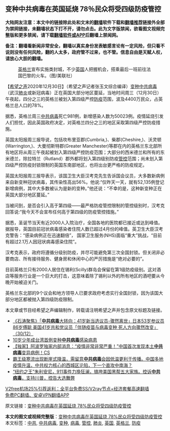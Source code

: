  <h2>变种中共病毒在英国延烧 78％民众将受四级防疫管控</h2> <p class="notice"><b>大陆网友注意：本文中的链接除此处和文末的<a href="https://github.com/bannedbook/fanqiang" >翻墙</a>软件下载和<a href="https://github.com/killgcd/justmysocks/blob/master/README.md">翻墙推荐</a>链接外全部为禁网链接，未翻墙状态下打不开，请勿点击。此为文字版禁闻，欲看图文视频完整版和更多禁闻，请下载<a href="https://github.com/bannedbook/fanqiang">翻墙软件或APP</a>后翻墙上禁闻网。</p><p>备注：翻墙看新闻非常安全，翻墙以真实身份发表敏感言论有一定风险，但只看不说则没有任何风险，翻的人太多，政府管不过来，也不管。信息自由是天赋人权，请放心大胆的翻墙。</b></p>  <div class="entry"> <figure> <p><figcaption><a href="https://www.bannedbook.org/bnews/tag/%e8%8b%b1%e6%a0%bc%e5%85%b0/" class="st_tag internal_tag" rel="tag" title="标签 英格兰 下的日志">英格兰</a>宣布实施类封城，不少<a href="https://www.bannedbook.org/bnews/tag/%e8%8b%b1%e5%9b%bd/" class="st_tag internal_tag" rel="tag" title="标签 英国 下的日志">英国</a>人把握机会，搭乘最后一班前往法国巴黎的火车。（图/美联社）</figcaption></figure> <p>【<span class='wp_keywordlink_affiliate'><a href="https://www.soundofhope.org" title="希望之声" target="_blank">希望之声</a></span>2020年12月30日】（希望之声记者张玉文综合编译）<a href="https://www.bannedbook.org/bnews/tag/%E5%8F%98%E7%A7%8D/" class="st_tag internal_tag" rel="tag" title="标签 变种 下的日志">变种</a><a href="https://www.bannedbook.org/bnews/tag/%e4%b8%ad%e5%85%b1/" class="st_tag internal_tag" rel="tag" title="标签 中共 下的日志">中共</a><a href="https://www.bannedbook.org/bnews/tag/%e7%97%85%e6%af%92/" class="st_tag internal_tag" rel="tag" title="标签 病毒 下的日志">病毒</a>（武汉<a href="https://www.bannedbook.org/bnews/tag/%e8%82%ba%e7%82%8e/" class="st_tag internal_tag" rel="tag" title="标签 肺炎 下的日志">肺炎</a>或新冠病毒）正在英国大部分地区蔓延，当地时间周三（12月30日）午夜起，四分之三的英格兰被划入第四级严控<a href="https://www.bannedbook.org/bnews/tag/%E9%98%B2%E7%96%AB/" class="st_tag internal_tag" rel="tag" title="标签 防疫 下的日志">防疫</a>范围，波及4400万民众，占英格兰总人口的78%。</p> <p>据悉，英格兰周三<a href="https://www.bannedbook.org/bnews/tag/%e4%b8%ad%e5%85%b1%e7%97%85%e6%af%92/" class="st_tag internal_tag" rel="tag" title="标签 中共病毒 下的日志">中共病毒</a>死亡981例，新增感染人数为50023例。疫情延烧引发人们担忧，因此英国政府决定，对英格兰四分之三的地区采取第四级严控防疫措施。</p> <p>英国太阳报周三报导说，包括坎布里亚郡(Cumbria,)、柴郡(Cheshire,)、沃灵顿(Warrington,)、大曼彻斯特郡(Greater Manchester)等郡在内的英格兰东北部所有地区将从周三午夜起被划入第四级严控防疫范围；大部分的西米德兰和所有的东米德兰，除拉特兰（Rutland）郡外都将划入第四级别防疫<a href="https://www.bannedbook.org/bnews/tag/%E7%AE%A1%E6%8E%A7/" class="st_tag internal_tag" rel="tag" title="标签 管控 下的日志">管控</a>范围；尚未划入第四级严控防疫封锁限制的英国东南部地区，也将出台更严格的防疫规定。</p>  <p>英国太阳报周三报导表示，该国卫生大臣汉考克先生告诉国会议员，大多数新病例来自新变种冠状病毒，其传染性高出56%。他说:“仅昨天一天，就有52,135例登记新增病例，其中大多数被认为是新的变种。”他还说：“不幸的是，这种新变种正在英国大部分地区蔓延。”</p> <p>当被问到，是否会引入高于第四级——最严格防疫管控限制的管控级别时，汉考克回答说:“我今天不会宣布任何高于第四级的防疫管控措施。”</p> <p>据悉，圣诞节当天有近2000人入院治疗，全国各地的医院都已接近或达到峰值。据报导，英国目前冠状病毒感染者住院人数已超过4月份的峰值。英卫生大臣汉考克警告：“感染病例正在迅速翻倍”， 国家卫生服务(NHS)面临“重大”挑战，“目前有超过2.1万人因冠状病毒感染住院”。</p>  <p>汉考克表示，政府将遵循分级别防疫，并尽可能避免第三次全国封锁。但关闭非必要商店、所有接待服务、健身房和休闲中心的严厉措施是“绝对必要的”。</p> <p>目前英格兰只有2000人居住在锡利(Scilly)群岛会保留在第1级防疫级别。这对酒店等服务行业是一个巨大的打击，这意味着除了锡利以外的所有地区的酒吧要从今晚开始被迫关门。</p> <p>英格兰东北部的9个议会和地方领导人已要求政府考虑实行全国封锁，因为该国大部分地区都被抛入第四级防疫限制。</p>  <p>本文章或节目经希望之声编辑制作，转载请注明希望之声并包含原文标题及链接。</p> <ul class='op-related-articles' title='相关阅读'> <li><a href='https://www.bannedbook.org/bnews/bannedvideo/20201231/1458169.html' target='_blank'>《石涛聚焦》「<b>中共病毒</b>大转向：41岁新当选议员-骤然离世」日本53岁参议员 86岁傅聪 美国41岁共和党议员「伴随疫苗与病毒变种 死人方向骤然改变」（30/12）</a></li> <li><a href='https://www.bannedbook.org/bnews/cnnews/20201231/1458162.html' target='_blank'>10岁少年成台湾首例变种<b>中共病毒</b>感染病患</a></li> <li><a href='https://www.bannedbook.org/bnews/bannedvideo/20201231/1458152.html' target='_blank'>【独家】阿波罗独家内部消息：“疫情非常非常严重！”中国首次发现本土<b>中共病毒</b>变异病例！CS</a></li> <li><a href='https://www.bannedbook.org/bnews/bannedvideo/20201231/1458109.html' target='_blank'>霸王级寒流出现断崖式降温，需留意<b>中共病毒</b>会因低温更利于传播。中国多地疫情升温，中共权力核心的西城区沦陷，下一个直攻中南海？</a></li> <li><a href='https://www.bannedbook.org/bnews/comments/20201230/1457910.html' target='_blank'>“纽约之王”朱利安尼，911事件力挽狂澜，搞垮美国黑帮五大家族。控诉<b>中共病毒</b>，支持川普，控告大选舞弊</a></li> </ul> <p class="texttj"> <a href="https://www.bannedbook.org/forum23/topic22702.html" target="_blank">V2free机场25%引荐返利：全平台免费SS/V2ray节点+经济套餐高速翻墙</a><br/> <a href="https://github.com/bannedbook/fanqiang/wiki/%E7%A6%81%E9%97%BB%E7%BD%91%E5%AE%89%E5%8D%93%E7%BF%BB%E5%A2%99%E6%96%B0%E9%97%BBAPP" target="_blank">免费PC翻墙、安卓VPN翻墙APP</a></p><p>原文链接：<a class="src_link"  href="https://www.soundofhope.org/post/458930" target="_blank">变种中共病毒在英国延烧 78%民众将受四级防疫管控</a></p><a name='sharetosocial'></a>       <div><b>本文的图文或视频完整版</b>：<a href='https://www.bannedbook.org/bnews/comments/20201231/1458260.html'>变种中共病毒在英国延烧 78%民众将受四级防疫管控</a></div>  </div><!--END ENTRY--> <div class="postfooter"> <div>本文标签：<a href="https://www.bannedbook.org/bnews/tag/%e4%b8%ad%e5%85%b1/" rel="tag">中共</a>, <a href="https://www.bannedbook.org/bnews/tag/%e4%b8%ad%e5%85%b1%e7%97%85%e6%af%92/" rel="tag">中共病毒</a>, <a href="https://www.bannedbook.org/bnews/tag/%E5%8F%98%E7%A7%8D/" rel="tag">变种</a>, <a href="https://www.bannedbook.org/bnews/tag/%e7%97%85%e6%af%92/" rel="tag">病毒</a>, <a href="https://www.bannedbook.org/bnews/tag/%E7%AE%A1%E6%8E%A7/" rel="tag">管控</a>, <a href="https://www.bannedbook.org/bnews/tag/%e8%82%ba%e7%82%8e/" rel="tag">肺炎</a>, <a href="https://www.bannedbook.org/bnews/tag/%e8%8b%b1%e5%9b%bd/" rel="tag">英国</a>, <a href="https://www.bannedbook.org/bnews/tag/%e8%8b%b1%e6%a0%bc%e5%85%b0/" rel="tag">英格兰</a>, <a href="https://www.bannedbook.org/bnews/tag/%E9%98%B2%E7%96%AB/" rel="tag">防疫</a></div>  </div><!--END POSTFOOTER--> 